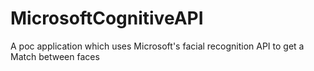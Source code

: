 # MicrosoftCognitiveAPI
A poc application which uses Microsoft's facial recognition API to get a Match between faces
